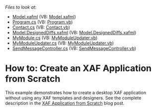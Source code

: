 <!-- default file list -->
*Files to look at*:

* [Model.xafml](./CS/MyXafApplication/Model.xafml) (VB: [Model.xafml](./VB/MyXafApplication/Model.xafml))
* [Program.cs](./CS/MyXafApplication/Program.cs) (VB: [Program.vb](./VB/MyXafApplication/Program.vb))
* [Contact.cs](./CS/MyXafModule/Contact.cs) (VB: [Contact.vb](./VB/MyXafModule/Contact.vb))
* [Model.DesignedDiffs.xafml](./CS/MyXafModule/Model.DesignedDiffs.xafml) (VB: [Model.DesignedDiffs.xafml](./VB/MyXafModule/Model.DesignedDiffs.xafml))
* [MyModule.cs](./CS/MyXafModule/MyModule.cs) (VB: [MyModuleUpdater.vb](./VB/MyXafModule/MyModuleUpdater.vb))
* [MyModuleUpdater.cs](./CS/MyXafModule/MyModuleUpdater.cs) (VB: [MyModuleUpdater.vb](./VB/MyXafModule/MyModuleUpdater.vb))
* [SendMessageController.cs](./CS/MyXafModule/SendMessageController.cs) (VB: [SendMessageController.vb](./VB/MyXafModule/SendMessageController.vb))
<!-- default file list end -->
# How to: Create an XAF Application from Scratch


<p>This example demonstrates how to create a desktop XAF application without using any XAF templates and designers. See the complete description in the <a href="http://community.devexpress.com/blogs/eaf/archive/2012/10/30/xaf-application-from-scratch.aspx"><u>XAF Application from Scratch</u></a> blog post.</p>

<br/>


